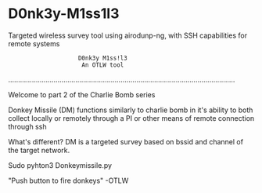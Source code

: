 # D0nk3y-M1ss1l3
Targeted wireless survey tool using airodunp-ng, with SSH capabilities for remote systems


						D0nk3y M1ss!l3
						 An OTLW tool
...................................................................................................................

Welcome to part 2 of the Charlie Bomb series

Donkey Missile (DM) functions similarly to charlie bomb in it's ability to both collect locally or remotely through a PI
or other means of remote connection through ssh

What's different? DM is a targeted survey based on bssid and channel of the target network.

Sudo pyhton3 Donkeymissile.py

"Push button to fire donkeys"
-OTLW
